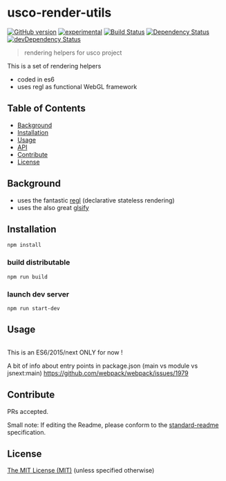 # usco-render-utils

[![GitHub version](https://badge.fury.io/gh/usco%2Fusco-render-utils.svg)](https://badge.fury.io/gh/usco%2Fusco-render-utils)
[![experimental](http://badges.github.io/stability-badges/dist/experimental.svg)](http://github.com/badges/stability-badges)
[![Build Status](https://travis-ci.org/usco/usco-render-utils.svg)](https://travis-ci.org/usco/usco-render-utils)
[![Dependency Status](https://david-dm.org/usco/usco-render-utils.svg)](https://david-dm.org/usco/usco-render-utils)
[![devDependency Status](https://david-dm.org/usco/usco-render-utils/dev-status.svg)](https://david-dm.org/usco/usco-render-utils#info=devDependencies)


> rendering helpers for usco project

This is a set of rendering helpers

- coded in es6
- uses regl as functional WebGL framework

## Table of Contents

- [Background](#background)
- [Installation](#installation)
- [Usage](#usage)
- [API](#api)
- [Contribute](#contribute)
- [License](#license)

## Background

- uses the fantastic [regl](https://github.com/mikolalysenko/regl) (declarative stateless rendering)
- uses the also great [glsify](https://github.com/stackgl/glslify)

## Installation


```
npm install
```

### build distributable

```
npm run build
```

### launch dev server

```
npm run start-dev
```


## Usage

```
```

This is an ES6/2015/next ONLY for now !

A bit of info about entry points in package.json (main vs module vs jsnext:main)
https://github.com/webpack/webpack/issues/1979



## Contribute

PRs accepted.

Small note: If editing the Readme, please conform to the [standard-readme](https://github.com/RichardLitt/standard-readme) specification.


## License

[The MIT License (MIT)](https://github.com/usco/usco-render-utils/blob/master/LICENSE)
(unless specified otherwise)
